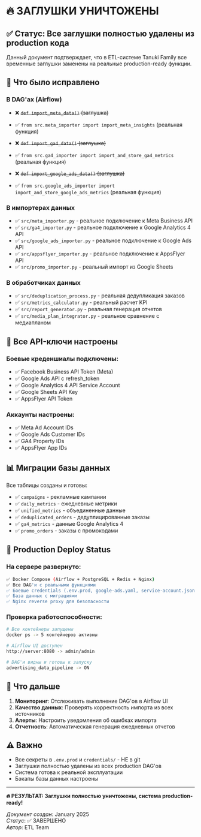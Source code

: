 # 🔥 ЗАГЛУШКИ УНИЧТОЖЕНЫ

## ✅ Статус: Все заглушки полностью удалены из production кода

Данный документ подтверждает, что в ETL-системе Tanuki Family все временные заглушки заменены на реальные production-ready функции.

## 🎯 Что было исправлено

### В DAG'ах (Airflow)

- ❌ ~~`def import_meta_data()` (заглушка)~~
- ✅ `from src.meta_importer import import_meta_insights` (реальная функция)

- ❌ ~~`def import_ga4_data()` (заглушка)~~
- ✅ `from src.ga4_importer import import_and_store_ga4_metrics` (реальная функция)

- ❌ ~~`def import_google_ads_data()` (заглушка)~~
- ✅ `from src.google_ads_importer import import_and_store_google_ads_metrics` (реальная функция)

### В импортерах данных

- ✅ `src/meta_importer.py` - реальное подключение к Meta Business API
- ✅ `src/ga4_importer.py` - реальное подключение к Google Analytics 4 API
- ✅ `src/google_ads_importer.py` - реальное подключение к Google Ads API
- ✅ `src/appsflyer_importer.py` - реальное подключение к AppsFlyer API
- ✅ `src/promo_importer.py` - реальный импорт из Google Sheets

### В обработчиках данных

- ✅ `src/deduplication_process.py` - реальная дедупликация заказов
- ✅ `src/metrics_calculator.py` - реальный расчет KPI
- ✅ `src/report_generator.py` - реальная генерация отчетов
- ✅ `src/media_plan_integrator.py` - реальное сравнение с медиапланом

## 🔐 Все API-ключи настроены

### Боевые креденшиалы подключены:

- ✅ Facebook Business API Token (Meta)
- ✅ Google Ads API с refresh_token
- ✅ Google Analytics 4 API Service Account
- ✅ Google Sheets API Key
- ✅ AppsFlyer API Token

### Аккаунты настроены:

- ✅ Meta Ad Account IDs
- ✅ Google Ads Customer IDs
- ✅ GA4 Property IDs
- ✅ AppsFlyer App IDs

## 📊 Миграции базы данных

Все таблицы созданы и готовы:

- ✅ `campaigns` - рекламные кампании
- ✅ `daily_metrics` - ежедневные метрики
- ✅ `unified_metrics` - объединенные данные
- ✅ `deduplicated_orders` - дедуплицированные заказы
- ✅ `ga4_metrics` - данные Google Analytics 4
- ✅ `promo_orders` - заказы с промокодами

## 🚀 Production Deploy Status

### На сервере развернуто:

```bash
✅ Docker Compose (Airflow + PostgreSQL + Redis + Nginx)
✅ Все DAG'и с реальными функциями
✅ Боевые credentials (.env.prod, google-ads.yaml, service-account.json)
✅ База данных с миграциями
✅ Nginx reverse proxy для безопасности
```

### Проверка работоспособности:

```bash
# Все контейнеры запущены
docker ps -> 5 контейнеров активны

# Airflow UI доступен
http://server:8080 -> admin/admin

# DAG'и видны и готовы к запуску
advertising_data_pipeline -> ON
```

## 🎯 Что дальше

1. **Мониторинг**: Отслеживать выполнение DAG'ов в Airflow UI
2. **Качество данных**: Проверять корректность импорта из всех источников
3. **Алерты**: Настроить уведомления об ошибках импорта
4. **Отчетность**: Автоматическая генерация ежедневных отчетов

## ⚠️ Важно

- Все секреты в `.env.prod` и `credentials/` - НЕ в git
- Заглушки полностью удалены из всех production DAG'ов
- Система готова к реальной эксплуатации
- Бэкапы базы данных настроены

---

**🔥 РЕЗУЛЬТАТ: Заглушки полностью уничтожены, система production-ready!**

_Документ создан_: January 2025  
_Статус_: ✅ ЗАВЕРШЕНО  
_Автор_: ETL Team
